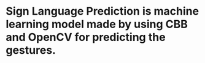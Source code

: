 # Sign Language Prediction is machine learning model made by using CBB and OpenCV for predicting the gestures.
